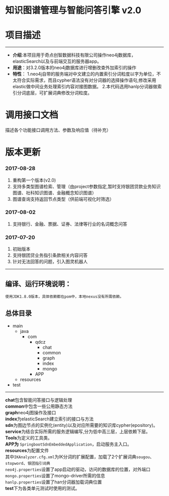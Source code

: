 # **知识图谱管理与智能问答引擎 v2.0**

# **项目描述**
-----------------------------------
   - **介绍**:本项目用于奇点创智数据科技有限公司操作neo4j数据库，elasticSearch以及与前端交互的服务器app。
   - **用途**：对3.2.0版本的neo4j数据库进行增删改查外加索引的操作
   - **特性**：
   	1.neo4j自带的服务端对中文建立的内置索引分词粒度以字为单位，不太符合实际需求，而且cypher语法没有对分词器的选择操作语句,修改采用elastic做中间业务处理索引内容对接图数据。
    2.本代码选用hanlp分词器做索引分词底层，可扩展词典修改分词粒度。

# **调用接口文档**
描述各个功能接口调用方法、参数及响应值（待补充）


# **版本更新**

### 2017-08-28

1. 重构第一个版本(v2.0)
2. 支持多类型图谱检索、管理（由project参数指定,暂时支持银团贷款业务知识图谱、社科知识图谱、金融概念知识图谱）
3. 图谱查询支持返回节点类型（供前端可视化时筛选）

### 2017-08-02

1. 支持银行、金融、票据、证券、法律等行业的名词概念问答

### 2017-07-20

1. 初始版本
2. 支持银团贷业务指引条款相关内容问答
3. 针对无法回答的问题，引入图灵机器人

------------

编译、运行环境说明：
-----------------------------------
    使用JDK1.8.0版本，具体依赖都在pom中，本地nexus没有所需依赖。

总体目录
-----------------------------------
+ main
    + java
        + com
            + qdcz
                * chat
                * common
                * graph
                * index
                * mongo
            + APP
    + resources
+ test

-------------------
**chat**包含智能问答接口与逻辑处理<br>
**common**中包含一些公用静态方法<br>
**graph**neo4j图操作及接口<br>
**index**为elasticSearch建立索引的接口与方法<br>
**sdn**为图边节点的实例化(entity)以及对应所需要的知识库cypher(epository)。<br>
**service**为结合实际所需的服务逻辑编写,分为低中高三层，上层依赖下层。<br>
**Tools**为定义的工具类。<br>
**APP为**  `SpringbootSdnEmbeddedApplication`，启动服务主入口。<br>
**resources**为配置文件<br>
	其中`IKAnalyzer.cfg.xml`为IK分词的扩展配置，加载了2个扩展词典`sougou`、 `stopword`、`银团指引词典`<br>
	`neo4j.properties`设置了app启动的驱动，访问的数据库的位置，对外端口<br>
	`mongo.properties`设置了mongo-driver所需的信息<br>
	`hanlp.properties`设置了han分词器加载词典位置<br>
**test**下为各类单元测试时使用的测试。<br>



